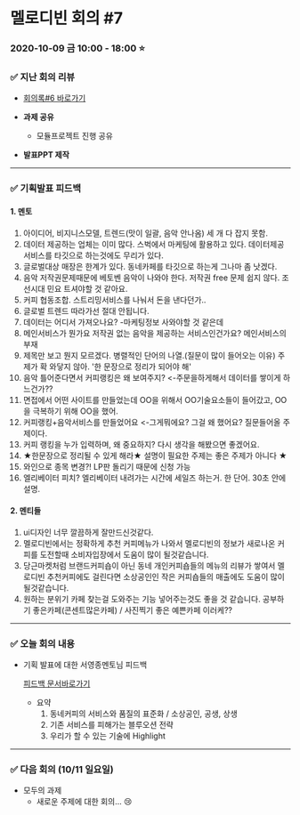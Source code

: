 # 멜로디빈 회의 #7

### 2020-10-09 금 10:00 - 18:00 :star:



### :white_check_mark: ​지난 회의 리뷰 

* [회의록#6 바로가기]()

* **과제 공유**
  * 모듈프로젝트 진행 공유
* **발표PPT 제작**

---



### :white_check_mark: 기획발표 피드백

#### 1. 멘토

1. 아이디어, 비지니스모델, 트렌드(맛이 일괄, 음악 안나옴) 세 개 다 잡지 못함.
2. 데이터 제공하는 업체는 이미 많다. 스벅에서 마케팅에 활용하고 있다. 데이터제공서비스를 타깃으로 하는것에도 무리가 있다.
3. 글로벌대상 매장은 한계가 있다. 동네카페를 타깃으로 하는게 그나마 좀 낫겠다.
4. 음악 저작권문제때문에 베토벤 음악이 나와야 한다. 저작권 free 문제 쉽지 않다. 조선시대 민요 트셔야할 것 같아요.
5. 커피 협동조합. 스트리밍서비스를 나눠서 돈을 낸다던가..
6. 글로벌 트렌드 따라가선 절대 안됩니다.
7. 데이터는 어디서 가져오나요? -마케팅정보 사와야할 것 같은데
8. 메인서비스가 뭔가요 저작권 없는 음악을 제공하는 서비스인건가요? 메인서비스의 부재
9. 제목만 보고 뭔지 모르겠다. 병렬적인 단어의 나열.(질문이 많이 들어오는 이유) 주제가 확 와닿지 않아. '한 문장으로 정리가 되어야 해'
11. 음악 틀어준다면서 커피랭킹은 왜 보여주지? <-주문을하게해서 데이터를 쌓이게 하느건가?? 
12. 면접에서 어떤 사이트를 만들었는데 OO을 위해서 OO기술요소들이 들어갔고, OO을 극복하기 위해 OO을 했어. 
   12. 커피랭킹+음악서비스를 만들었어요 <-그게뭐에요? 그걸 왜 했어요? 질문들어올 주제이다.
13. 커피 랭킹을 누가 입력하며, 왜 중요하지? 다시 생각을 해봤으면 좋겠어요.
14. ★한문장으로 정리될 수 있게 해라★ 설명이 필요한 주제는 좋은 주제가 아니다 ★
15. 와인으로 종목 변경?! LP판 돌리기 때문에 신청 가능
16. 엘리베이터 피치? 엘리베이터 내려가는 시간에 세일즈 하는거. 한 단어. 30초 안에 설명.



#### 2. 멘티들

1. ui디자인 너무 깔끔하게 잘만드신것같다.
2. 멜로디빈에서는 정확하게 추천 커피메뉴가 나와서 멜로디빈의 정보가 새로나온 커피를 도전할때 소비자입장에서 도움이 많이 될것같습니다.
3. 당근마켓처럼 브랜드커피숍이 아닌 동네 개인커피숍들의 메뉴의 리뷰가 쌓여서 멜로디빈 추천커피에도 걸린다면 소상공인인 작은 커피숍들의 매출에도 도움이 많이 될것같습니다.
4. 원하는 분위기 카페 찾는걸 도와주는 기능 넣어주는것도 좋을 것 같습니다. 공부하기 좋은카페(콘센트많은카페) / 사진찍기 좋은 예쁜카페 이러케??



---



### :white_check_mark: ​오늘 회의 내용

* 기획 발표에 대한 서영종멘토님 피드백

  [피드백 문서바로가기](https://docs.google.com/document/d/1NBQv3BsChybUdDOgyPFPPLmvLYSOqWawBKTg94ryY8k/edit)

  * 요약
    1. 동네커피의 서비스와 품질의 표준화 / 소상공인, 공생, 상생
    2. 기존 서비스를 피해가는 블루오션 전략
    3. 우리가 할 수 있는 기술에 Highlight

---



### :white_check_mark: ​다음 회의 (10/11 일요일)

* 모두의 과제
  * 새로운 주제에 대한 회의... :cry: